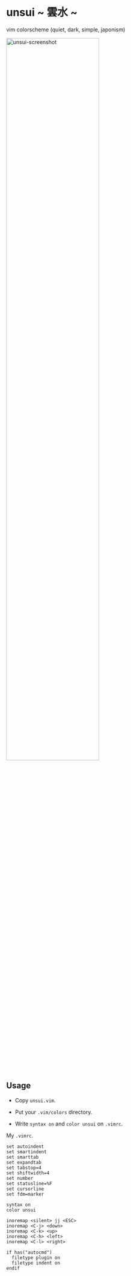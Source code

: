 # unsui ~ 雲水 ~

vim colorscheme (quiet, dark, simple, japonism)

<image src="./images/unsui.png" alt="unsui-screenshot" width="70%">

## Usage

- Copy `unsui.vim`.

- Put your `.vim/colors` directory.

- Write `syntax on` and `color unsui` on `.vimrc`.

My `.vimrc`.
    
    set autoindent
    set smartindent
    set smarttab
    set expandtab
    set tabstop=4
    set shiftwidth=4
    set number
    set statusline=%F
    set cursorline
    set fdm=marker
    
    syntax on
    color unsui
    
    inoremap <silent> jj <ESC>
    inoremap <C-j> <down>
    inoremap <C-k> <up>
    inoremap <C-h> <left>
    inoremap <C-l> <right>

    if has("autocmd")
      filetype plugin on
      filetype indent on
    endif

